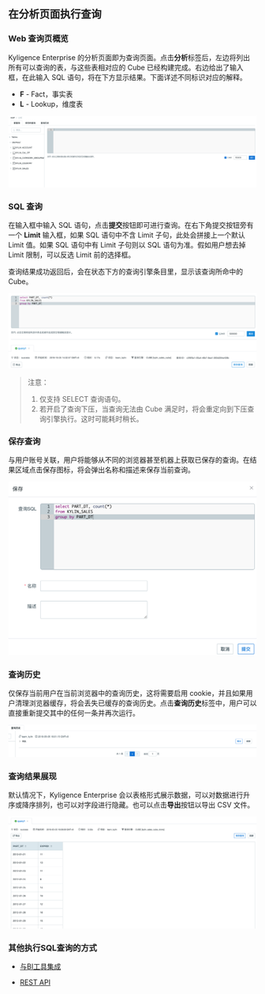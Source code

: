 ## 在分析页面执行查询

### Web 查询页概览
Kyligence Enterprise 的分析页面即为查询页面。点击**分析**标签后，左边将列出所有可以查询的表，与这些表相对应的 Cube 已经构建完成。右边给出了输入框，在此输入 SQL 语句，将在下方显示结果。下面详述不同标识对应的解释。

* **F** - Fact，事实表
* **L** - Lookup，维度表

![](images/insight/insight_list_tables.png)

### SQL 查询

在输入框中输入 SQL 语句，点击**提交**按钮即可进行查询。在右下角提交按钮旁有一个 **Limit** 输入框，如果 SQL 语句中不含 Limit 子句，此处会拼接上一个默认 Limit 值。如果 SQL 语句中有 Limit 子句则以 SQL 语句为准。假如用户想去掉 Limit 限制，可以反选 Limit 前的选择框。

查询结果成功返回后，会在状态下方的查询引擎条目里，显示该查询所命中的 Cube。

![](images/insight/insight_input_query.png)

> 注意：
> 1. 仅支持 SELECT 查询语句。
> 2. 若开启了查询下压，当查询无法由 Cube 满足时，将会重定向到下压查询引擎执行。这时可能耗时稍长。


### 保存查询
与用户账号关联，用户将能够从不同的浏览器甚至机器上获取已保存的查询。在结果区域点击保存图标，将会弹出名称和描述来保存当前查询。

![](images/insight/insight_save_query.png)

### 查询历史
仅保存当前用户在当前浏览器中的查询历史，这将需要启用 cookie，并且如果用户清理浏览器缓存，将会丢失已缓存的查询历史。点击**查询历史**标签中，用户可以直接重新提交其中的任何一条并再次运行。

![](images/insight/insight_list_history.png)

### 查询结果展现
默认情况下，Kyligence Enterprise 会以表格形式展示数据，可以对数据进行升序或降序排列，也可以对字段进行隐藏。也可以点击**导出**按钮以导出 CSV 文件。

![](images/insight/insight_show_result.png)

### 其他执行SQL查询的方式

- [与BI工具集成](../integration/README.md)

- [REST API](../rest/README.md)
